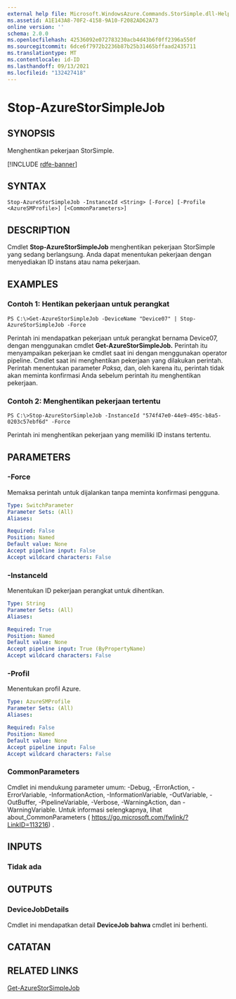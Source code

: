 ```yaml
---
external help file: Microsoft.WindowsAzure.Commands.StorSimple.dll-Help.xml
ms.assetid: A1E143A8-70F2-4158-9A10-F2082AD62A73
online version: ''
schema: 2.0.0
ms.openlocfilehash: 42536092e072783230acb4d43b6f0ff2396a550f
ms.sourcegitcommit: 6dce6f7972b2236b87b25b31465bffaad2435711
ms.translationtype: MT
ms.contentlocale: id-ID
ms.lasthandoff: 09/13/2021
ms.locfileid: "132427418"
---
```

# Stop-AzureStorSimpleJob

## SYNOPSIS
Menghentikan pekerjaan StorSimple.

[!INCLUDE [rdfe-banner](../../includes/rdfe-banner.md)]

## SYNTAX

```
Stop-AzureStorSimpleJob -InstanceId <String> [-Force] [-Profile <AzureSMProfile>] [<CommonParameters>]
```

## DESCRIPTION
Cmdlet **Stop-AzureStorSimpleJob** menghentikan pekerjaan StorSimple yang sedang berlangsung.
Anda dapat menentukan pekerjaan dengan menyediakan ID instans atau nama pekerjaan.

## EXAMPLES

### Contoh 1: Hentikan pekerjaan untuk perangkat
```
PS C:\>Get-AzureStorSimpleJob -DeviceName "Device07" | Stop-AzureStorSimpleJob -Force
```

Perintah ini mendapatkan pekerjaan untuk perangkat bernama Device07, dengan menggunakan cmdlet **Get-AzureStorSimpleJob.**
Perintah itu menyampaikan pekerjaan ke cmdlet saat ini dengan menggunakan operator pipeline.
Cmdlet saat ini menghentikan pekerjaan yang dilakukan perintah.
Perintah menentukan parameter *Paksa,* dan, oleh karena itu, perintah tidak akan meminta konfirmasi Anda sebelum perintah itu menghentikan pekerjaan.

### Contoh 2: Menghentikan pekerjaan tertentu
```
PS C:\>Stop-AzureStorSimpleJob -InstanceId "574f47e0-44e9-495c-b8a5-0203c57ebf6d" -Force
```

Perintah ini menghentikan pekerjaan yang memiliki ID instans tertentu.

## PARAMETERS

### -Force
Memaksa perintah untuk dijalankan tanpa meminta konfirmasi pengguna.

```yaml
Type: SwitchParameter
Parameter Sets: (All)
Aliases: 

Required: False
Position: Named
Default value: None
Accept pipeline input: False
Accept wildcard characters: False
```

### -InstanceId
Menentukan ID pekerjaan perangkat untuk dihentikan.

```yaml
Type: String
Parameter Sets: (All)
Aliases: 

Required: True
Position: Named
Default value: None
Accept pipeline input: True (ByPropertyName)
Accept wildcard characters: False
```

### -Profil
Menentukan profil Azure.

```yaml
Type: AzureSMProfile
Parameter Sets: (All)
Aliases: 

Required: False
Position: Named
Default value: None
Accept pipeline input: False
Accept wildcard characters: False
```

### CommonParameters
Cmdlet ini mendukung parameter umum: -Debug, -ErrorAction, -ErrorVariable, -InformationAction, -InformationVariable, -OutVariable, -OutBuffer, -PipelineVariable, -Verbose, -WarningAction, dan -WarningVariable. Untuk informasi selengkapnya, lihat about_CommonParameters ( https://go.microsoft.com/fwlink/?LinkID=113216) .

## INPUTS

### Tidak ada

## OUTPUTS

### DeviceJobDetails
Cmdlet ini mendapatkan detail **DeviceJob bahwa** cmdlet ini berhenti.

## CATATAN

## RELATED LINKS

[Get-AzureStorSimpleJob](./Get-AzureStorSimpleJob.md)


